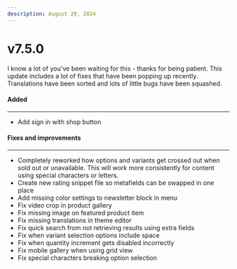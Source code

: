 ```yaml
---
description: August 29, 2024
---
```


# v7.5.0

I know a lot of you've been waiting for this - thanks for being patient. This update includes a lot of fixes that have been popping up recently. Translations have been sorted and lots of little bugs have been squashed.

#### **Added**

***

* Add sign in with shop button

#### **Fixes and improvements**

***

* Completely reworked how options and variants get crossed out when sold out or unavailable. This will work more consistently for content using special characters or letters.
* Create new rating snippet file so metafields can be swapped in one place
* Add missing color settings to newsletter block in menu
* Fix video crop in product gallery
* Fix missing image on featured product item
* Fix missing translations in theme editor
* Fix quick search from not retrieving results using extra fields
* Fix when variant selection options include space
* Fix when quantity increment gets disabled incorrectly
* Fix mobile gallery when using grid view
* Fix special characters breaking option selection
